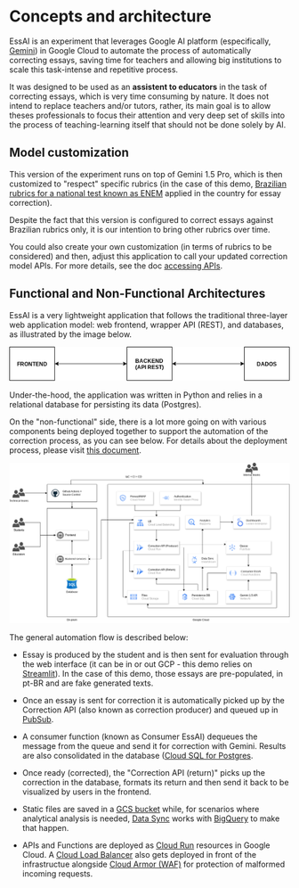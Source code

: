 # Concepts and architecture

EssAI is an experiment that leverages Google AI platform (especifically, [Gemini](https://blog.google/technology/ai/google-gemini-ai/)) in Google Cloud to automate the process of automatically correcting essays, saving time for teachers and allowing big institutions to scale this task-intense and repetitive process.

It was designed to be used as an **assistent to educators** in the task of correcting essays, which is very time consuming by nature. It does not intend to replace teachers and/or tutors, rather, its main goal is to allow theses professionals to focus their attention and very deep set of skills into the process of teaching-learning itself that should not be done solely by AI.

## Model customization

This version of the experiment runs on top of Gemini 1.5 Pro, which is then customized to "respect" specific rubrics (in the case of this demo, [Brazilian rubrics for a national test known as ENEM](https://download.inep.gov.br/publicacoes/institucionais/avaliacoes_e_exames_da_educacao_basica/a_redacao_no_enem_2024_cartilha_do_participante.pdf) applied in the country for essay correction).

Despite the fact that this version is configured to correct essays against Brazilian rubrics only, it is our intention to bring other rubrics over time.

You could also create your own customization (in terms of rubrics to be considered) and then, adjust this application to call your updated correction model APIs. For more details, see the doc [accessing APIs](/docs/accessing-api.md).

## Functional and Non-Functional Architectures

EssAI is a very lightweight application that follows the traditional three-layer web application model: web frontend, wrapper API (REST), and databases, as illustrated by the image below.

![Essay App Layers](/img/essai-app-layers.png)

Under-the-hood, the application was written in Python and relies in a relational database for persisting its data (Postgres).

On the "non-functional" side, there is a lot more going on with various components being deployed together to support the automation of the correction process, as you can see below. For details about the deployment process, please visit [this document](/docs/deploying-essai.md).

![Non-functional architecture for EssAI](/img/essai-architecture-english.png)

The general automation flow is described below:

* Essay is produced by the student and is then sent for evaluation through the web interface (it can be in or out GCP - this demo relies on [Streamlit](https://streamlit.io/)). In the case of this demo, those essays are pre-populated, in pt-BR and are fake generated texts.

* Once an essay is sent for correction it is automatically picked up by the Correction API (also known as correction producer) and queued up in [PubSub](https://cloud.google.com/pubsub?hl=en).

* A consumer function (known as Consumer EssAI) dequeues the message from the queue and send it for correction with Gemini. Results are also consolidated in the database ([Cloud SQL for Postgres](https://cloud.google.com/sql). 

* Once ready (corrected), the "Correction API (return)" picks up the correction in the database, formats its return and then send it back to be visualized by users in the frontend. 

* Static files are saved in a [GCS bucket](https://cloud.google.com/storage?hl=en) while, for scenarios where analytical analysis is needed, [Data Sync](https://cloud.google.com/vertex-ai/docs/featurestore/latest/sync-data) works with [BigQuery](https://cloud.google.com/bigquery?hl=en) to make that happen.

* APIs and Functions are deployed as [Cloud Run](https://cloud.google.com/run?hl=en) resources in Google Cloud. A [Cloud Load Balancer](https://cloud.google.com/load-balancing?hl=en) also gets deployed in front of the infrastructue alongside [Cloud Armor (WAF)](https://cloud.google.com/security/products/armor?hl=en) for protection of malformed incoming requests.